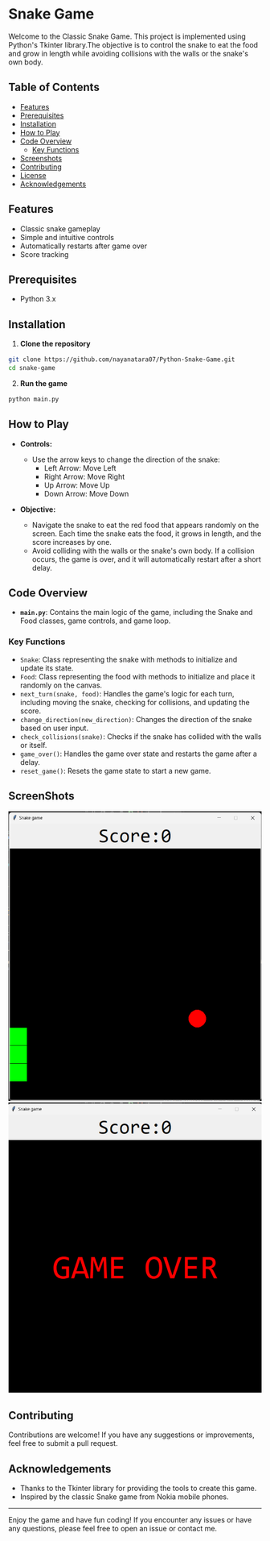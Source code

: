 # Snake Game

Welcome to the Classic Snake Game. This project is implemented using Python's Tkinter library.The objective is to control the snake to eat the food and grow in length while avoiding collisions with the walls or the snake's own body.

## Table of Contents

- [Features](#features)
- [Prerequisites](#prerequisites)
- [Installation](#installation)
- [How to Play](#how-to-play)
- [Code Overview](#code-overview)
  - [Key Functions](#key-functions)
- [Screenshots](#screenshots)
- [Contributing](#contributing)
- [License](#license)
- [Acknowledgements](#acknowledgements)

## Features

- Classic snake gameplay
- Simple and intuitive controls
- Automatically restarts after game over
- Score tracking

## Prerequisites

- Python 3.x

## Installation

1. **Clone the repository**

```sh
git clone https://github.com/nayanatara07/Python-Snake-Game.git
cd snake-game
```

2. **Run the game**

```sh
python main.py
```

## How to Play

- **Controls:**
  - Use the arrow keys to change the direction of the snake:
    - Left Arrow: Move Left
    - Right Arrow: Move Right
    - Up Arrow: Move Up
    - Down Arrow: Move Down

- **Objective:**
  - Navigate the snake to eat the red food that appears randomly on the screen. Each time the snake eats the food, it grows in length, and the score increases by one.
  - Avoid colliding with the walls or the snake's own body. If a collision occurs, the game is over, and it will automatically restart after a short delay.

## Code Overview

- **`main.py`**: Contains the main logic of the game, including the Snake and Food classes, game controls, and game loop.

### Key Functions

- `Snake`: Class representing the snake with methods to initialize and update its state.
- `Food`: Class representing the food with methods to initialize and place it randomly on the canvas.
- `next_turn(snake, food)`: Handles the game's logic for each turn, including moving the snake, checking for collisions, and updating the score.
- `change_direction(new_direction)`: Changes the direction of the snake based on user input.
- `check_collisions(snake)`: Checks if the snake has collided with the walls or itself.
- `game_over()`: Handles the game over state and restarts the game after a delay.
- `reset_game()`: Resets the game state to start a new game.


## ScreenShots

![Start Game](image.png)
![Game Over](image-1.png)

## Contributing

Contributions are welcome! If you have any suggestions or improvements, feel free to submit a pull request.

## Acknowledgements

- Thanks to the Tkinter library for providing the tools to create this game.
- Inspired by the classic Snake game from Nokia mobile phones.

---

Enjoy the game and have fun coding! If you encounter any issues or have any questions, please feel free to open an issue or contact me.



